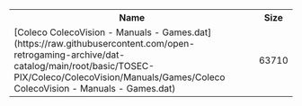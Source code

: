 <table>
<tr><th>Name</th><th>Size</th></tr>
<tr><td>
[Coleco ColecoVision - Manuals - Games.dat](https://raw.githubusercontent.com/open-retrogaming-archive/dat-catalog/main/root/basic/TOSEC-PIX/Coleco/ColecoVision/Manuals/Games/Coleco ColecoVision - Manuals - Games.dat)
</td><td>63710</td></tr>
</table>
